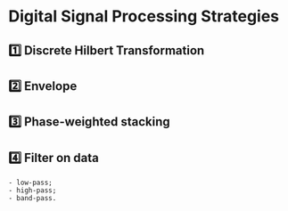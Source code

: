 # Digital Signal Processing Strategies

## :one:  Discrete Hilbert Transformation

## :two:  Envelope

## :three:  Phase-weighted stacking

## :four: Filter on data
	- low-pass;
	- high-pass;
	- band-pass.
